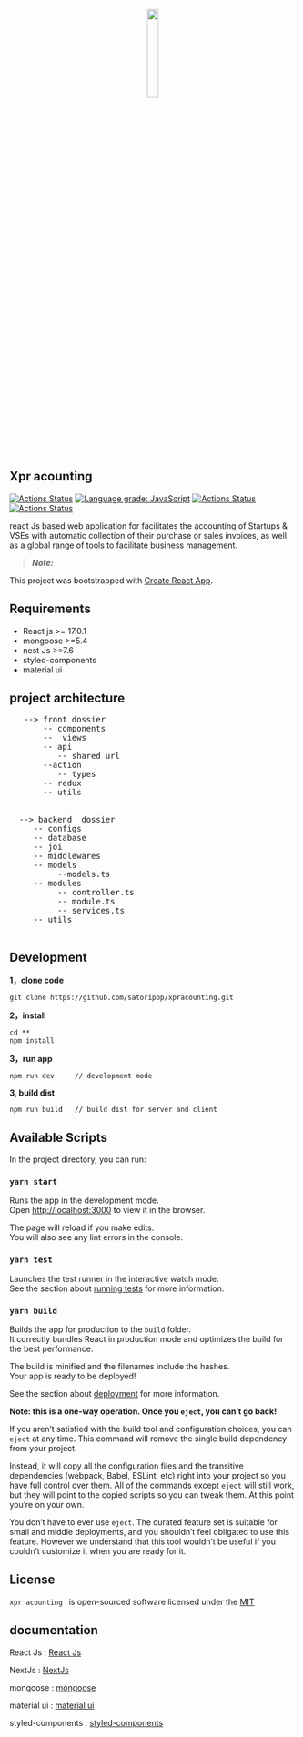 <p  align="center"><img  src="https://www.xpr.com.tn/img/xprbluewithdesc/xpraccounting.webp" width="20%"></p>

## Xpr acounting
[![Actions Status](https://img.shields.io/badge/xpr-acount-blue)](https://www.xpr.com.tn/products/accounting)  [![Language grade: JavaScript](https://img.shields.io/lgtm/grade/javascript/g/bs32g1038/node-blog.svg?logo=lgtm&logoWidth=18)](http://myxpr.com.tn/) [![Actions Status](https://img.shields.io/badge/-React%20js-blue)](https://reactjs.org/) [![Actions Status](https://img.shields.io/badge/-node%20js-green)](https://nodejs.org/en/) 



react Js based web application for  facilitates the accounting of Startups & VSEs with automatic collection of their purchase or sales invoices, as well as a global range of tools to facilitate business management.





> ***Note:***

This project was bootstrapped with [Create React App](https://github.com/facebook/create-react-app).

> 

## Requirements
- React js >= 17.0.1
- mongoose >=5.4 
- nest Js >=7.6
- styled-components
- material ui
 ## project architecture
 <pre>
   --> front dossier 
       -- components
       --  views
       -- api
          -- shared url
       --action
          -- types
       -- redux 
       -- utils 

 
  --> backend  dossier
     -- configs
     -- database
     -- joi
     -- middlewares
     -- models
          --models.ts
     -- modules
          -- controller.ts
          -- module.ts
          -- services.ts
     -- utils
     </pre>

## Development


**1，clone code**
```
git clone https://github.com/satoripop/xpracounting.git
```

**2，install**
```
cd **
npm install
```

**3，run app**
```
npm run dev     // development mode
```

**3, build dist**
```
npm run build   // build dist for server and client
```

## Available Scripts

In the project directory, you can run:

### `yarn start`

Runs the app in the development mode.\
Open [http://localhost:3000](http://localhost:3000) to view it in the browser.

The page will reload if you make edits.\
You will also see any lint errors in the console.

### `yarn test`

Launches the test runner in the interactive watch mode.\
See the section about [running tests](https://facebook.github.io/create-react-app/docs/running-tests) for more information.

### `yarn build`

Builds the app for production to the `build` folder.\
It correctly bundles React in production mode and optimizes the build for the best performance.

The build is minified and the filenames include the hashes.\
Your app is ready to be deployed!

See the section about [deployment](https://facebook.github.io/create-react-app/docs/deployment) for more information.


**Note: this is a one-way operation. Once you `eject`, you can’t go back!**

If you aren’t satisfied with the build tool and configuration choices, you can `eject` at any time. This command will remove the single build dependency from your project.

Instead, it will copy all the configuration files and the transitive dependencies (webpack, Babel, ESLint, etc) right into your project so you have full control over them. All of the commands except `eject` will still work, but they will point to the copied scripts so you can tweak them. At this point you’re on your own.

You don’t have to ever use `eject`. The curated feature set is suitable for small and middle deployments, and you shouldn’t feel obligated to use this feature. However we understand that this tool wouldn’t be useful if you couldn’t customize it when you are ready for it.


## License

`xpr acounting ` is open-sourced software licensed under the [MIT](LICENSE)

 ## documentation 

 React Js :  <a href="https://reactjs.org/" target="_blank">  React Js  </a>
 
 NextJs :   <a href="https://docs.nestjs.com/" target="_blank"> NextJs </a>  

 mongoose :  <a href="https://docs.nestjs.com/" target="_blank"> mongoose</a>  

 material ui :  <a href="https://material-ui.com/" target="_blank">  material ui</a>  


 styled-components : <a href="https://styled-components.com/" target="_blank">styled-components </a>  


